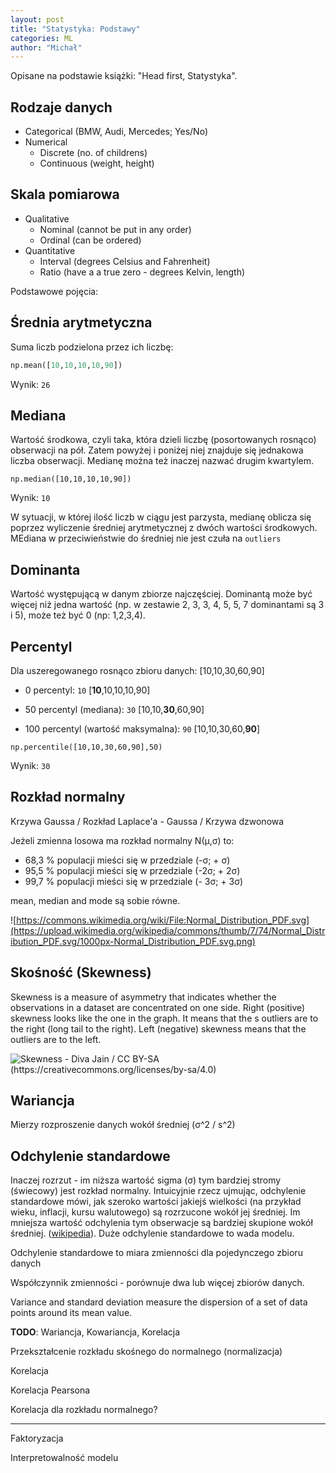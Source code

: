 ```yaml
---
layout: post
title: "Statystyka: Podstawy"
categories: ML
author: "Michał"
---
```




Opisane na podstawie książki: "Head first, Statystyka".

## Rodzaje danych

- Categorical (BMW, Audi, Mercedes; Yes/No)
- Numerical
  - Discrete (no. of childrens)
  - Continuous (weight, height)

## Skala pomiarowa

- Qualitative
  - Nominal (cannot be put in any order)
  - Ordinal (can be ordered)
- Quantitative
  - Interval (degrees Celsius and Fahrenheit)
  - Ratio (have a a true zero - degrees Kelvin, length)


Podstawowe pojęcia:

## Średnia arytmetyczna

Suma liczb podzielona przez ich liczbę:

```python
np.mean([10,10,10,10,90])
```

Wynik: `26`


## Mediana

Wartość środkowa, czyli taka, która dzieli liczbę (posortowanych rosnąco) obserwacji na pół. Zatem powyżej i poniżej niej znajduje się jednakowa liczba obserwacji. Medianę można też inaczej nazwać drugim kwartylem.

```
np.median([10,10,10,10,90])
```

Wynik: `10`

W sytuacji, w której ilość liczb w ciągu jest parzysta, medianę oblicza  się poprzez wyliczenie średniej arytmetycznej z dwóch wartości  środkowych. MEdiana w przeciwieństwie do średniej nie jest czuła na `outliers`

## Dominanta

Wartość występującą w danym zbiorze najczęściej. Dominantą może być więcej niż jedna wartość (np. w zestawie 2, 3, 3, 4, 5, 5, 7 dominantami są 3 i 5), może też być 0 (np: 1,2,3,4). 

## Percentyl

Dla uszeregowanego rosnąco zbioru danych: [10,10,30,60,90]

- 0 percentyl: `10` [**10**,10,10,10,90]

- 50 percentyl (mediana): `30` [10,10,**30**,60,90]

- 100 percentyl (wartość maksymalna): `90` [10,10,30,60,**90**]

```
np.percentile([10,10,30,60,90],50)
```

Wynik: `30`

## Rozkład normalny

Krzywa Gaussa / Rozkład Laplace'a - Gaussa / Krzywa dzwonowa

Jeżeli zmienna losowa ma rozkład normalny N(μ,σ) to:

- 68,3 % populacji mieści się w przedziale (-σ; + σ)
- 95,5 % populacji mieści się w przedziale (-2σ; + 2σ)
- 99,7 % populacji mieści się w przedziale (- 3σ; + 3σ)

mean, median and mode są sobie równe. 

![https://commons.wikimedia.org/wiki/File:Normal_Distribution_PDF.svg](https://upload.wikimedia.org/wikipedia/commons/thumb/7/74/Normal_Distribution_PDF.svg/1000px-Normal_Distribution_PDF.svg.png)

## Skośność (Skewness)

Skewness is a measure of asymmetry that indicates whether the observations in a dataset are concentrated on one side. Right (positive) skewness looks like the one in the graph. It means that the s outliers are to the right (long tail to the right). Left (negative) skewness means that the outliers are to the left.

![Skewness - Diva Jain / CC BY-SA (https://creativecommons.org/licenses/by-sa/4.0)](https://upload.wikimedia.org/wikipedia/commons/c/cc/Relationship_between_mean_and_median_under_different_skewness.png)



## Wariancja

Mierzy rozproszenie danych wokół średniej (σ^2 / s^2)



## Odchylenie standardowe 

Inaczej rozrzut - im niższa wartość sigma (σ) tym bardziej stromy (świecowy) jest rozkład normalny. Intuicyjnie rzecz ujmując, odchylenie standardowe mówi, jak szeroko wartości jakiejś wielkości (na przykład wieku, inflacji, kursu walutowego) są rozrzucone wokół jej średniej. Im mniejsza wartość odchylenia tym obserwacje są bardziej skupione wokół średniej. ([wikipedia](https://pl.wikipedia.org/wiki/Odchylenie_standardowe)). Duże odchylenie standardowe to wada modelu.

Odchylenie standardowe to miara zmienności dla pojedynczego zbioru danych

Współczynnik zmienności - porównuje dwa lub więcej zbiorów danych.







Variance and standard deviation measure the dispersion of a set of data points around its mean value.

**TODO**: Wariancja, Kowariancja, Korelacja



Przekształcenie rozkładu skośnego do normalnego (normalizacja)

Korelacja

Korelacja Pearsona

Korelacja dla rozkładu normalnego?





---

Faktoryzacja

Interpretowalność modelu